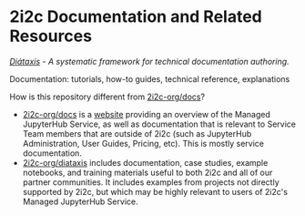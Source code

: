 # 2i2c Documentation and Related Resources

*[Diátaxis](https://diataxis.fr/) - A systematic framework for technical documentation authoring.*

Documentation: tutorials, how-to guides, technical reference, explanations

How is this repository different from [2i2c-org/docs](https://github.com/2i2c-org/docs)? 
- [2i2c-org/docs](https://github.com/2i2c-org/docs) is a [website](https://docs.2i2c.org) providing an overview of the Managed JupyterHub Service, as well as documentation that is relevant to Service Team members that are outside of 2i2c (such as JupyterHub Administration, User Guides, Pricing, etc). This is mostly service documentation.
- [2i2c-org/diataxis](https://github.com/2i2c-org/diataxis) includes documentation, case studies, example notebooks, and training materials useful to both 2i2c and all of our partner communities. It includes examples from projects not directly supported by 2i2c, but which may be highly relevant to users of 2i2c's Managed JupyterHub Service.
